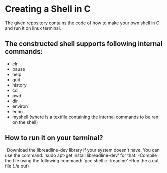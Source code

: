 # Creating a Shell in C 

The given repository contains the code of how to make your own shell in C and run it on linux terminal.

## The constructed shell supports following internal commands:
- clr
- pause
- help
- quit
- history
- cd
- pwd
- dir
- environ
- echo
- myshell <batchfile> (where <batchfile> is a textfile containing the internal commands to be ran on the shell)


## How to run it on your terminal?

-Download the libreadline-dev library if your system doesn't have. You can use the command: 'sudo apt-get install libreadline-dev' for that.
-Compile the file using the following command: 'gcc shell.c -lreadine'
-Run the a.out file (./a.out)
